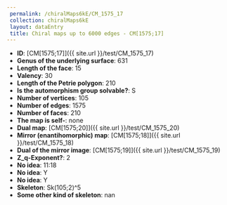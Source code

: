 ```yaml
--- 
 permalink: /chiralMaps6kE/CM_1575_17 
 collection: chiralMaps6kE
 layout: dataEntry
 title: Chiral maps up to 6000 edges - CM[1575;17]
---
```


- **ID**: [CM[1575;17]]({{ site.url }}/test/CM_1575_17)
- **Genus of the underlying surface**: 631
- **Length of the face**: 15
- **Valency**: 30
- **Length of the Petrie polygon**: 210
- **Is the automorphism group solvable?**: S
- **Number of vertices**: 105
- **Number of edges**: 1575
- **Number of faces**: 210
- **The map is self-**: none
- **Dual map**: [CM[1575;20]]({{ site.url }}/test/CM_1575_20)
- **Mirror (enantihomorphic) map**: [CM[1575;18]]({{ site.url }}/test/CM_1575_18)
- **Dual of the mirror image**: [CM[1575;19]]({{ site.url }}/test/CM_1575_19)
- **Z_q-Exponent?**: 2
- **No idea**:  11:18
- **No idea**: Y
- **No idea**: Y
- **Skeleton**: Sk(105;2)^5
- **Some other kind of skeleton**: nan
